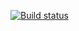 [![Build status](https://ci.appveyor.com/api/projects/status/k2a2d10b87x9d4h8/branch/master?svg=true)](https://ci.appveyor.com/project/Yuditskiy-o/auto-cardorder/branch/master)

